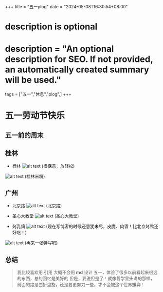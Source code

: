 +++
title = "五一plog"
date = "2024-05-08T16:30:54+08:00"

#
# description is optional
#
# description = "An optional description for SEO. If not provided, an automatically created summary will be used."

tags = ["五一","休息","plog",]
+++

# 五一劳动节快乐

## 五一前的周末

## 桂林

- 桂林
![alt text](/images/park01.png)
(很惬意，放轻松)
  
![alt text](/images/guilinmifen.png)
(桂林米粉)

## 广州

- 北京路
![alt text](/images/image.png)
(北京路)

- 圣心大教堂
![alt text](/images/shengxiandajiaotang.png)
(圣心大教堂)



- 烤乳鸽
![alt text](/images/kaoruge01.png)
(现在写博客的时候还意犹未尽，皮脆、肉香！比北京烤鸭还好吃！)


![alt text](/images/kaorugetexie01.png)
(再来一张特写吧)

## 总结

> 我比较喜欢用 引用 大概不会用 **md** 设计
> 五一，体验了很多以前看起来很远的东西，总的回忆是美好的
> 但是，要说但是了！就像哲学里头讲的那样，前面的路是曲折盘旋，还是要更努力一些，才不会被这个世界嫌弃！ 
